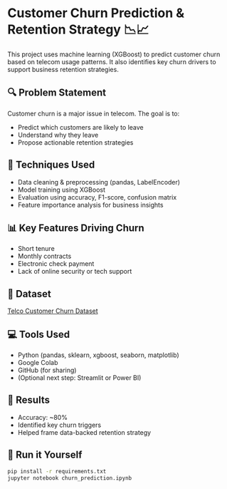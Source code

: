 
# Customer Churn Prediction & Retention Strategy 📉📈

This project uses machine learning (XGBoost) to predict customer churn based on telecom usage patterns. It also identifies key churn drivers to support business retention strategies.

## 🔍 Problem Statement

Customer churn is a major issue in telecom. The goal is to:
- Predict which customers are likely to leave
- Understand why they leave
- Propose actionable retention strategies

## 🧠 Techniques Used

- Data cleaning & preprocessing (pandas, LabelEncoder)
- Model training using XGBoost
- Evaluation using accuracy, F1-score, confusion matrix
- Feature importance analysis for business insights

## 📊 Key Features Driving Churn
- Short tenure
- Monthly contracts
- Electronic check payment
- Lack of online security or tech support

## 📁 Dataset

[Telco Customer Churn Dataset](https://www.kaggle.com/datasets/blastchar/telco-customer-churn)

## 💻 Tools Used

- Python (pandas, sklearn, xgboost, seaborn, matplotlib)
- Google Colab
- GitHub (for sharing)
- (Optional next step: Streamlit or Power BI)

## 🚀 Results

- Accuracy: ~80%
- Identified key churn triggers
- Helped frame data-backed retention strategy

## 📂 Run it Yourself

```bash
pip install -r requirements.txt
jupyter notebook churn_prediction.ipynb
